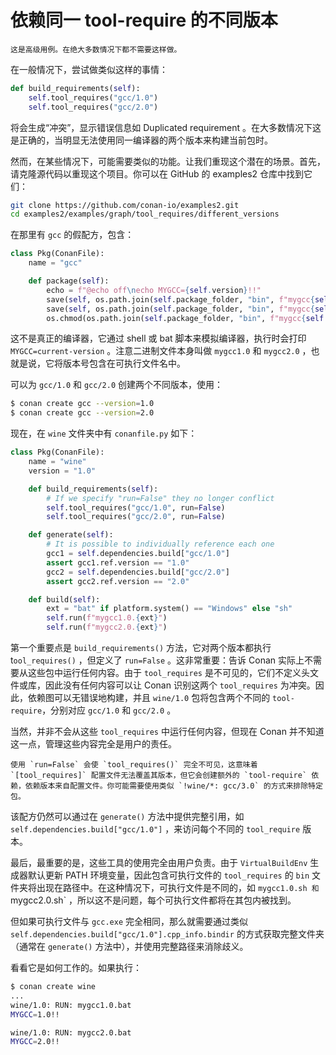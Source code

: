 # 依赖同一 tool-require 的不同版本

```{note}
这是高级用例。在绝大多数情况下都不需要这样做。
```

在一般情况下，尝试做类似这样的事情：

```python
def build_requirements(self):
    self.tool_requires("gcc/1.0")
    self.tool_requires("gcc/2.0")
```

将会生成“冲突”，显示错误信息如 Duplicated requirement 。在大多数情况下这是正确的，当明显无法使用同一编译器的两个版本来构建当前包时。

然而，在某些情况下，可能需要类似的功能。让我们重现这个潜在的场景。首先，请克隆源代码以重现这个项目。你可以在 GitHub 的 examples2 仓库中找到它们：

```bash
git clone https://github.com/conan-io/examples2.git
cd examples2/examples/graph/tool_requires/different_versions
```

在那里有 `gcc` 的假配方，包含：

```python
class Pkg(ConanFile):
    name = "gcc"

    def package(self):
        echo = f"@echo off\necho MYGCC={self.version}!!"
        save(self, os.path.join(self.package_folder, "bin", f"mygcc{self.version}.bat"), echo)
        save(self, os.path.join(self.package_folder, "bin", f"mygcc{self.version}.sh"), echo)
        os.chmod(os.path.join(self.package_folder, "bin", f"mygcc{self.version}.sh"), 0o777)
```

这不是真正的编译器，它通过 shell 或 bat 脚本来模拟编译器，执行时会打印 `MYGCC=current-version` 。注意二进制文件本身叫做 `mygcc1.0` 和 `mygcc2.0` ，也就是说，它将版本号包含在可执行文件名中。

可以为 `gcc/1.0` 和 `gcc/2.0` 创建两个不同版本，使用：
```bash
$ conan create gcc --version=1.0
$ conan create gcc --version=2.0
```

现在，在 `wine` 文件夹中有 `conanfile.py` 如下：

```python
class Pkg(ConanFile):
    name = "wine"
    version = "1.0"

    def build_requirements(self):
        # If we specify "run=False" they no longer conflict
        self.tool_requires("gcc/1.0", run=False)
        self.tool_requires("gcc/2.0", run=False)

    def generate(self):
        # It is possible to individually reference each one
        gcc1 = self.dependencies.build["gcc/1.0"]
        assert gcc1.ref.version == "1.0"
        gcc2 = self.dependencies.build["gcc/2.0"]
        assert gcc2.ref.version == "2.0"

    def build(self):
        ext = "bat" if platform.system() == "Windows" else "sh"
        self.run(f"mygcc1.0.{ext}")
        self.run(f"mygcc2.0.{ext}")
```

第一个重要点是 `build_requirements()` 方法，它对两个版本都执行 t`ool_requires()` ，但定义了 `run=False` 。这非常重要：告诉 Conan 实际上不需要从这些包中运行任何内容。由于 `tool_requires` 是不可见的，它们不定义头文件或库，因此没有任何内容可以让 Conan 识别这两个 `tool_requires` 为冲突。因此，依赖图可以无错误地构建，并且 `wine/1.0` 包将包含两个不同的 `tool-require`，分别对应 `gcc/1.0` 和 `gcc/2.0` 。

当然，并非不会从这些 `tool_requires` 中运行任何内容，但现在 Conan 并不知道这一点，管理这些内容完全是用户的责任。

```{warning}
使用 `run=False` 会使 `tool_requires()` 完全不可见，这意味着 `[tool_requires]` 配置文件无法覆盖其版本，但它会创建额外的 `tool-require` 依赖，依赖版本来自配置文件。你可能需要使用类似 `!wine/*: gcc/3.0` 的方式来排除特定包。
```

该配方仍然可以通过在 `generate()` 方法中提供完整引用，如 `self.dependencies.build["gcc/1.0"]` ，来访问每个不同的 `tool_require` 版本。

最后，最重要的是，这些工具的使用完全由用户负责。由于 `VirtualBuildEnv` 生成器默认更新 PATH 环境变量，因此包含可执行文件的 `tool_requires` 的 `bin` 文件夹将出现在路径中。在这种情况下，可执行文件是不同的，如 `mygcc1.0.sh 和 `mygcc2.0.sh` ，所以这不是问题，每个可执行文件都将在其包内被找到。

但如果可执行文件与 `gcc.exe` 完全相同，那么就需要通过类似 `self.dependencies.build["gcc/1.0"].cpp_info.bindir` 的方式获取完整文件夹（通常在 `generate()` 方法中），并使用完整路径来消除歧义。

看看它是如何工作的。如果执行：

```bash
$ conan create wine
...
wine/1.0: RUN: mygcc1.0.bat
MYGCC=1.0!!

wine/1.0: RUN: mygcc2.0.bat
MYGCC=2.0!!
```

